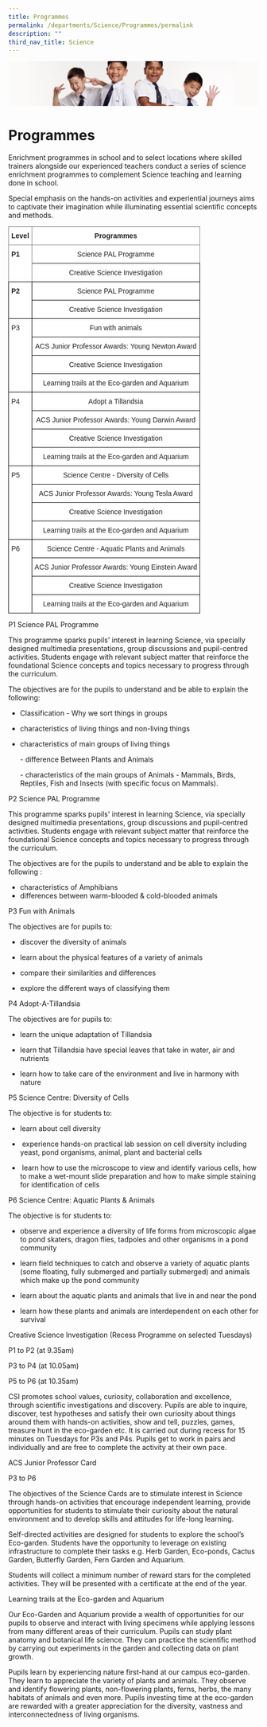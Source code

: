 ```yaml
---
title: Programmes
permalink: /departments/Science/Programmes/permalink
description: ""
third_nav_title: Science
---
```

![](/images/Sub-banner2.jpg)

Programmes
==========

Enrichment programmes in school and to select locations where skilled trainers alongside our experienced teachers conduct a series of science enrichment programmes to complement Science teaching and learning done in school.

Special emphasis on the hands-on activities and experiential journeys aims to captivate their imagination while illuminating essential scientific concepts and methods.

<style type="text/css">
.tg  {border-collapse:collapse;border-spacing:0;}
.tg td{border-color:black;border-style:solid;border-width:1px;font-family:Arial, sans-serif;font-size:14px;
  overflow:hidden;padding:10px 5px;word-break:normal;}
.tg th{border-color:black;border-style:solid;border-width:1px;font-family:Arial, sans-serif;font-size:14px;
  font-weight:normal;overflow:hidden;padding:10px 5px;word-break:normal;}
.tg .tg-iw91{background-color:#FFF;border-color:inherit;color:#232323;font-weight:bold;text-align:left;vertical-align:top}
.tg .tg-ch13{background-color:#FFF;border-color:inherit;color:#232323;font-weight:bold;text-align:center;vertical-align:top}
.tg .tg-x24g{background-color:#FFF;color:#232323;font-weight:bold;text-align:left;vertical-align:top}
.tg .tg-wmiw{background-color:#FFF;border-color:inherit;color:#232323;text-align:center;vertical-align:top}
.tg .tg-guv3{background-color:#FFF;color:#232323;text-align:center;vertical-align:top}
.tg .tg-h92p{background-color:#FFF;color:#232323;text-align:left;vertical-align:top}
</style>
<table class="tg">
<thead>
  <tr>
    <th class="tg-iw91">Level</th>
    <th class="tg-ch13">  Programmes</th>
  </tr>
</thead>
<tbody>
  <tr>
    <td class="tg-iw91" rowspan="2">P1</td>
    <td class="tg-wmiw">  Science PAL Programme</td>
  </tr>
  <tr>
    <td class="tg-guv3">  Creative Science Investigation</td>
  </tr>
  <tr>
    <td class="tg-x24g" rowspan="2">P2</td>
    <td class="tg-guv3">  Science PAL Programme</td>
  </tr>
  <tr>
    <td class="tg-guv3">  Creative Science Investigation</td>
  </tr>
  <tr>
    <td class="tg-h92p" rowspan="4">P3</td>
    <td class="tg-guv3">  Fun with animals</td>
  </tr>
  <tr>
    <td class="tg-guv3">  ACS Junior Professor Awards: Young Newton Award</td>
  </tr>
  <tr>
    <td class="tg-guv3">  Creative Science Investigation</td>
  </tr>
  <tr>
    <td class="tg-guv3">  Learning trails at the Eco-garden and Aquarium</td>
  </tr>
  <tr>
    <td class="tg-h92p" rowspan="4">P4</td>
    <td class="tg-guv3">  Adopt a Tillandsia</td>
  </tr>
  <tr>
    <td class="tg-guv3">  ACS Junior Professor Awards: Young Darwin Award</td>
  </tr>
  <tr>
    <td class="tg-guv3">  Creative Science Investigation</td>
  </tr>
  <tr>
    <td class="tg-guv3">  Learning trails at the Eco-garden and Aquarium</td>
  </tr>
  <tr>
    <td class="tg-h92p" rowspan="4">P5</td>
    <td class="tg-guv3">  Science Centre - Diversity of Cells</td>
  </tr>
  <tr>
    <td class="tg-guv3">  ACS Junior Professor Awards: Young Tesla Award</td>
  </tr>
  <tr>
    <td class="tg-guv3">  Creative Science Investigation</td>
  </tr>
  <tr>
    <td class="tg-guv3">  Learning trails at the Eco-garden and Aquarium</td>
  </tr>
  <tr>
    <td class="tg-h92p" rowspan="4">P6</td>
    <td class="tg-guv3">  Science Centre - Aquatic Plants and Animals</td>
  </tr>
  <tr>
    <td class="tg-guv3">  ACS Junior Professor Awards: Young Einstein Award</td>
  </tr>
  <tr>
    <td class="tg-guv3">  Creative Science Investigation</td>
  </tr>
  <tr>
    <td class="tg-guv3">  Learning trails at the Eco-garden and Aquarium</td>
  </tr>
</tbody>
</table>

P1 Science PAL Programme

This programme sparks pupils' interest in learning Science, via specially designed multimedia presentations, group discussions and pupil-centred activities. Students engage with relevant subject matter that reinforce the foundational Science concepts and topics necessary to progress through the curriculum.

The objectives are for the pupils to understand and be able to explain the following:

*   Classification - Why we sort things in groups
*   characteristics of living things and non-living things
*   characteristics of main groups of living things
    
    \- difference Between Plants and Animals
    
    \- characteristics of the main groups of Animals - Mammals, Birds, Reptiles, Fish and Insects (with specific focus on Mammals).
    

P2 Science PAL Programme

This programme sparks pupils' interest in learning Science, via specially designed multimedia presentations, group discussions and pupil-centred activities. Students engage with relevant subject matter that reinforce the foundational Science concepts and topics necessary to progress through the curriculum.

  

The objectives are for the pupils to understand and be able to explain the following :

*   characteristics of Amphibians
*   differences between warm-blooded & cold-blooded animals

P3 Fun with Animals

The objectives are for pupils to:

*   discover the diversity of animals  
    
*   learn about the physical features of a variety of animals  
    
*   compare their similarities and differences  
    
*   explore the different ways of classifying them  
    

P4 Adopt-A-Tillandsia 

The objectives are for pupils to:

*   learn the unique adaptation of Tillandsia  
    
*   learn that Tillandsia have special leaves that take in water, air and nutrients  
    
*   learn how to take care of the environment and live in harmony with nature  
    

P5 Science Centre: Diversity of Cells

The objective is for students to:

*   learn about cell diversity

*    experience hands-on practical lab session on cell diversity including yeast, pond organisms, animal, plant and bacterial cells  
    
*    learn how to use the microscope to view and identify various cells, how to make a wet-mount slide preparation and how to make simple staining for identification of cells

P6 Science Centre: Aquatic Plants & Animals

The objective is for students to:  

*   observe and experience a diversity of life forms from microscopic algae to pond skaters, dragon flies, tadpoles and other organisms in a pond community  
    
*   learn field techniques to catch and observe a variety of aquatic plants (some floating, fully submerged and partially submerged) and animals which make up the pond community  
    
*   learn about the aquatic plants and animals that live in and near the pond  
    
*   learn how these plants and animals are interdependent on each other for survival  
    

Creative Science Investigation (Recess Programme on selected Tuesdays)

P1 to P2 (at 9.35am)

P3 to P4 (at 10.05am)

P5 to P6 (at 10.35am)

CSI promotes school values, curiosity, collaboration and excellence, through scientific investigations and discovery. Pupils are able to inquire, discover, test hypotheses and satisfy their own curiosity about things around them with hands-on activities, show and tell, puzzles, games, treasure hunt in the eco-garden etc. It is carried out during recess for 15 minutes on Tuesdays for P3s and P4s. Pupils get to work in pairs and individually and are free to complete the activity at their own pace.

ACS Junior Professor Card

P3 to P6

The objectives of the Science Cards are to stimulate interest in Science through hands-on activities that encourage independent learning, provide opportunities for students to stimulate their curiosity about the natural environment and to develop skills and attitudes for life-long learning. 

Self-directed activities are designed for students to explore the school’s Eco-garden. Students have the opportunity to leverage on existing infrastructure to complete their tasks e.g. Herb Garden, Eco-ponds, Cactus Garden, Butterfly Garden, Fern Garden and Aquarium. 

Students will collect a minimum number of reward stars for the completed activities. They will be presented with a certificate at the end of the year.

Learning trails at the Eco-garden and Aquarium

Our Eco-Garden and Aquarium provide a wealth of opportunities for our pupils to observe and interact with living specimens while applying lessons from many different areas of their curriculum. Pupils can study plant anatomy and botanical life science. They can practice the scientific method by carrying out experiments in the garden and collecting data on plant growth.

Pupils learn by experiencing nature first-hand at our campus eco-garden. They learn to appreciate the variety of plants and animals. They observe and identify flowering plants, non-flowering plants, ferns, herbs, the many habitats of animals and even more. Pupils investing time at the eco-garden are rewarded with a greater appreciation for the diversity, vastness and interconnectedness of living organisms.
